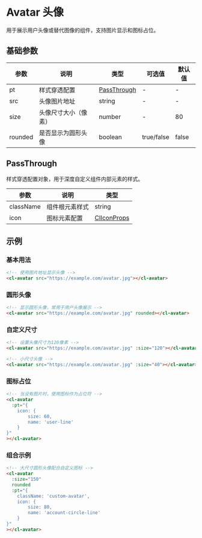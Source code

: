 # Avatar 头像

用于展示用户头像或替代图像的组件，支持图片显示和图标占位。

## 基础参数

| 参数    | 说明                 | 类型                        | 可选值     | 默认值 |
| ------- | -------------------- | --------------------------- | ---------- | ------ |
| pt      | 样式穿透配置         | [PassThrough](#passthrough) | -          | -      |
| src     | 头像图片地址         | string                      | -          | -      |
| size    | 头像尺寸大小（像素） | number                      | -          | 80     |
| rounded | 是否显示为圆形头像   | boolean                     | true/false | false  |

## PassThrough

样式穿透配置对象，用于深度自定义组件内部元素的样式。

| 参数      | 说明           | 类型                                                     |
| --------- | -------------- | -------------------------------------------------------- |
| className | 组件根元素样式 | string                                                   |
| icon      | 图标元素配置   | [ClIconProps](/src/components/basic/icon.md#passthrough) |

## 示例

### 基本用法

```html
<!-- 使用图片地址显示头像 -->
<cl-avatar src="https://example.com/avatar.jpg"></cl-avatar>
```

### 圆形头像

```html
<!-- 显示圆形头像，常用于用户头像展示 -->
<cl-avatar src="https://example.com/avatar.jpg" rounded></cl-avatar>
```

### 自定义尺寸

```html
<!-- 设置头像尺寸为120像素 -->
<cl-avatar src="https://example.com/avatar.jpg" :size="120"></cl-avatar>

<!-- 小尺寸头像 -->
<cl-avatar src="https://example.com/avatar.jpg" :size="40"></cl-avatar>
```

### 图标占位

```html
<!-- 当没有图片时，使用图标作为占位符 -->
<cl-avatar
  :pt="{
    icon: {
        size: 60,
        name: 'user-line'
    }
}"
></cl-avatar>
```

### 组合示例

```html
<!-- 大尺寸圆形头像配合自定义图标 -->
<cl-avatar
  :size="150"
  rounded
  :pt="{
    className: 'custom-avatar',
    icon: {
        size: 80,
        name: 'account-circle-line'
    }
}"
></cl-avatar>
```
